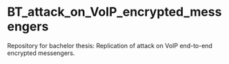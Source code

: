 # BT_attack_on_VoIP_encrypted_messengers
Repository for bachelor thesis: Replication of attack on VoIP end-to-end encrypted messengers.
